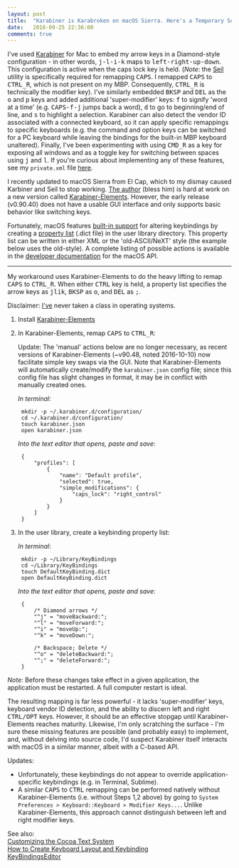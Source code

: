 ```yaml
---
layout: post
title:  "Karabiner is Karabroken on macOS Sierra. Here's a Temporary Solution."
date:   2016-09-25 22:36:00
comments: true
---
```

I've used [Karabiner][kb] for Mac to embed my arrow keys in a Diamond-style configuration - in other words, <kbd>j-l-i-k</kbd> maps to <kbd>left-right-up-down</kbd>. This configuration is active when the caps lock key is held. (*Note*: the [Seil][seil] utility is specifically required for remapping <kbd>CAPS</kbd>. I remapped <kbd>CAPS</kbd> to <kbd>CTRL_R</kbd>, which is not present on my MBP. Consequently, <kbd>CTRL_R</kbd> is technically the modifier key). I've similarly embedded <kbd>BKSP</kbd> and <kbd>DEL</kbd> as the <kbd>o</kbd> and <kbd>p</kbd> keys and added additional 'super-modifier' keys: <kbd>f</kbd> to signify 'word at a time' (e.g. <kbd>CAPS-f-j</kbd> jumps back a word), <kbd>d</kbd> to go to beginning/end of line, and <kbd>s</kbd> to highlight a selection. Karabiner can also detect the vendor ID associated with a connected keyboard, so it can apply specific remappings to specific keyboards (e.g. the command and option keys can be switched for a PC keyboard while leaving the bindings for the built-in MBP keyboard unaltered). Finally, I've been experimenting with using <kbd>CMD_R</kbd> as a key for exposing all windows and as a toggle key for switching between spaces using <kbd>j</kbd> and <kbd>l</kbd>. If you're curious about implementing any of these features, see my `private.xml` file [here][private].

<!--more-->

I recently updated to macOS Sierra from El Cap, which to my dismay caused Karbiner and Seil to stop working. [The author][author] (bless him) is hard at work on a new version called [Karabiner-Elements][kbe]. However, the early release (v0.90.40) does not have a usable GUI interface and only supports basic behavior like switching keys. 

Fortunately, macOS features [built-in support][cocoa] for altering keybindings by creating a [property list][pl] (.dict file) in the user library directory. This property list can be written in either XML or the 'old-ASCII/NeXT' style (the example below uses the old-style). A complete listing of possible actions is available in the [developer documentation][ref] for the macOS API.

***

My workaround uses Karabiner-Elements to do the heavy lifting to remap <kbd>CAPS</kbd> to <kbd>CTRL_R</kbd>. When either <kbd>CTRL</kbd> key is held, a property list specifies the arrow keys as <kbd>jlik</kbd>, <kbd>BKSP</kbd> as <kbd>o</kbd>, and <kbd>DEL</kbd> as <kbd>;</kbd>.  

Disclaimer: [I've][noidea] never taken a class in operating systems.  



1. Install [Karabiner-Elements][kbeu]
2. In Karabiner-Elements, remap <kbd>CAPS</kbd> to <kbd>CTRL_R</kbd>:


    Update: The 'manual' actions below are no longer necessary, as recent versions of Karabiner-Elements (~v90.48, noted 2016-10-10) now facilitate simple key swaps via the GUI. Note that Karabiner-Elements will automatically create/modify the `karabiner.json` config file; since this config file has slight changes in format, it may be in conflict with manually created ones.

    *In terminal*: 
    
        mkdir -p ~/.karabiner.d/configuration/
	    cd ~/.karabiner.d/configuration/  
	    touch karabiner.json  
	    open karabiner.json  

	*Into the text editor that opens, paste and save*: 

	    {
	        "profiles": [
	            {
	                "name": "Default profile",
	                "selected": true,
	                "simple_modifications": {
	                    "caps_lock": "right_control"
	                }
	            }
	        ]
	    }

3. In the user library, create a keybinding property list:  

    *In terminal*:

	    mkdir -p ~/Library/KeyBindings
	    cd ~/Library/KeyBindings
	    touch DefaultKeyBinding.dict
	    open DefaultKeyBinding.dict

	*Into the text editor that opens, paste and save*:  
	
        {  
	        /* Diamond arrows */  
	        "^j" = "moveBackward:";  
	        "^l" = "moveForward:";  
	        "^i" = "moveUp:";  
	        "^k" = "moveDown:";  
      
	        /* Backspace; Delete */  
	        "^o" = "deleteBackward:";  
	        "^;" = "deleteForward:";  
        }



*Note*: Before these changes take effect in a given application, the application must be restarted. A full computer restart is ideal.

The resulting mapping is far less powerful - it lacks 'super-modifier' keys, keyboard vendor ID detection, and the ability to discern left and right <kbd>CTRL/OPT</kbd> keys. However, it should be an effective stopgap until Karabiner-Elements reaches maturity. Likewise, I'm only scratching the surface - I'm sure these missing features are possible (and probably easy) to implement, and, without delving into source code, I'd suspect Karabiner itself interacts with macOS in a similar manner, albeit with a C-based API.

Updates:  

* Unfortunately, these keybindings do not appear to override application-specific keybindings (e.g. in Terminal, Sublime).
* A similar <kbd>CAPS</kbd> to <kbd>CTRL</kbd> remapping can be performed natively without Karabiner-Elements (i.e. without Steps 1,2 above) by going to `System Preferences > Keyboard::Keyboard > Modifier Keys...`. Unlike Karabiner-Elements, this approach cannot distinguish between left and right modifier keys.

See also:   
[Customizing the Cocoa Text System][a]  
[How to Create Keyboard Layout and Keybinding][b]  
[KeyBindingsEditor][c]  


[kb]: https://pqrs.org/osx/karabiner/
[seil]: https://pqrs.org/osx/karabiner/seil.html.en
[private]: /files/private.xml
[kbe]: https://github.com/tekezo/Karabiner-Elements
[author]: https://pqrs.org/profile.html.en
[kbeu]: https://github.com/tekezo/Karabiner-Elements/tree/master/usage

[cocoa]: https://developer.apple.com/library/content/documentation/Cocoa/Conceptual/EventOverview/TextDefaultsBindings/TextDefaultsBindings.html#//apple_ref/doc/uid/20000468-CJBDEADF 
[pl]: https://developer.apple.com/library/content/documentation/Cocoa/Conceptual/PropertyLists/Introduction/Introduction.html
[ref]: https://developer.apple.com/reference/appkit/nsresponder

[noidea]: https://cdn-images-1.medium.com/max/600/1*snTXFElFuQLSFDnvZKJ6IA.png


[a]: http://www.hcs.harvard.edu/~jrus/Site/Cocoa%20Text%20System.html
[b]: http://xahlee.info/kbd/osx_keybinding.html
[c]: hhttp://www.cocoabits.com/KeyBindingsEditor/

